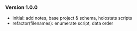 ### Version 1.0.0
- initial: add notes, base project & schema, holostats scripts
- refactor(filenames): enumerate script, data order
